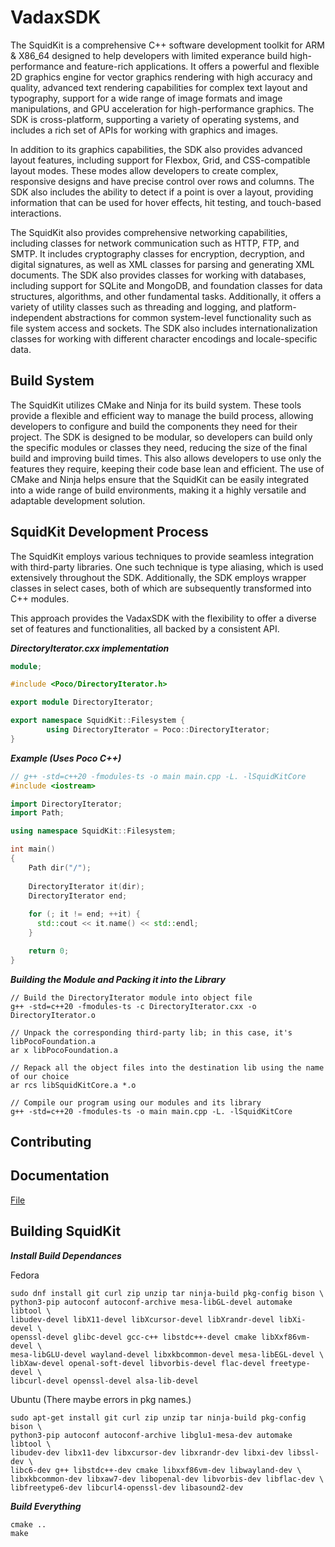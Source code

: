 # VadaxSDK


The SquidKit is a comprehensive C++ software development toolkit for ARM & X86_64 designed to help developers with limited experance build high-performance and feature-rich applications. It offers a powerful and flexible 2D graphics engine for vector graphics rendering with high accuracy and quality, advanced text rendering capabilities for complex text layout and typography, support for a wide range of image formats and image manipulations, and GPU acceleration for high-performance graphics. The SDK is cross-platform, supporting a variety of operating systems, and includes a rich set of APIs for working with graphics and images.

In addition to its graphics capabilities, the SDK also provides advanced layout features, including support for Flexbox, Grid, and CSS-compatible layout modes. These modes allow developers to create complex, responsive designs and have precise control over rows and columns. The SDK also includes the ability to detect if a point is over a layout, providing information that can be used for hover effects, hit testing, and touch-based interactions.

The SquidKit also provides comprehensive networking capabilities, including classes for network communication such as HTTP, FTP, and SMTP. It includes cryptography classes for encryption, decryption, and digital signatures, as well as XML classes for parsing and generating XML documents. The SDK also provides classes for working with databases, including support for SQLite and MongoDB, and foundation classes for data structures, algorithms, and other fundamental tasks. Additionally, it offers a variety of utility classes such as threading and logging, and platform-independent abstractions for common system-level functionality such as file system access and sockets. The SDK also includes internationalization classes for working with different character encodings and locale-specific data.



## Build System

The SquidKit utilizes CMake and Ninja for its build system. These tools provide a flexible and efficient way to manage the build process, allowing developers to configure and build the components they need for their project. The SDK is designed to be modular, so developers can build only the specific modules or classes they need, reducing the size of the final build and improving build times. This also allows developers to use only the features they require, keeping their code base lean and efficient. The use of CMake and Ninja helps ensure that the SquidKit can be easily integrated into a wide range of build environments, making it a highly versatile and adaptable development solution.

## SquidKit Development Process

The SquidKit employs various techniques to provide seamless integration with third-party libraries. One such technique is type aliasing, which is used extensively throughout the SDK. Additionally, the SDK employs wrapper classes in select cases, both of which are subsequently transformed into C++ modules.

This approach provides the VadaxSDK with the flexibility to offer a diverse set of features and functionalities, all backed by a consistent API. 

***DirectoryIterator.cxx implementation***
```c++
module;

#include <Poco/DirectoryIterator.h>

export module DirectoryIterator;

export namespace SquidKit::Filesystem {
        using DirectoryIterator = Poco::DirectoryIterator;
}
```

***Example (Uses Poco C++)***
```c++
// g++ -std=c++20 -fmodules-ts -o main main.cpp -L. -lSquidKitCore
#include <iostream>

import DirectoryIterator;
import Path;

using namespace SquidKit::Filesystem;

int main()
{
    Path dir("/");
    
    DirectoryIterator it(dir);
    DirectoryIterator end;
    
    for (; it != end; ++it) {
      std::cout << it.name() << std::endl;
    }

    return 0;
}
```

***Building the Module and Packing it into the Library***
```shell
// Build the DirectoryIterator module into object file
g++ -std=c++20 -fmodules-ts -c DirectoryIterator.cxx -o DirectoryIterator.o

// Unpack the corresponding third-party lib; in this case, it's libPocoFoundation.a
ar x libPocoFoundation.a

// Repack all the object files into the destination lib using the name of our choice
ar rcs libSquidKitCore.a *.o

// Compile our program using our modules and its library
g++ -std=c++20 -fmodules-ts -o main main.cpp -L. -lSquidKitCore
```

## Contributing



## Documentation

[File](./src/Core/File/)

## Building SquidKit

***Install Build Dependances***

Fedora
```shell
sudo dnf install git curl zip unzip tar ninja-build pkg-config bison \
python3-pip autoconf autoconf-archive mesa-libGL-devel automake libtool \
libudev-devel libX11-devel libXcursor-devel libXrandr-devel libXi-devel \
openssl-devel glibc-devel gcc-c++ libstdc++-devel cmake libXxf86vm-devel \
mesa-libGLU-devel wayland-devel libxkbcommon-devel mesa-libEGL-devel \
libXaw-devel openal-soft-devel libvorbis-devel flac-devel freetype-devel \
libcurl-devel openssl-devel alsa-lib-devel
```

Ubuntu (There maybe errors in pkg names.)
```shell
sudo apt-get install git curl zip unzip tar ninja-build pkg-config bison \
python3-pip autoconf autoconf-archive libglu1-mesa-dev automake libtool \
libudev-dev libx11-dev libxcursor-dev libxrandr-dev libxi-dev libssl-dev \
libc6-dev g++ libstdc++-dev cmake libxxf86vm-dev libwayland-dev \
libxkbcommon-dev libxaw7-dev libopenal-dev libvorbis-dev libflac-dev \
libfreetype6-dev libcurl4-openssl-dev libasound2-dev
```

***Build Everything***
```shell
cmake ..
make
```

## 

